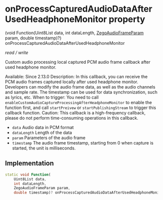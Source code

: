 


# onProcessCapturedAudioDataAfterUsedHeadphoneMonitor property







(void Function(Uint8List data, int dataLength, [ZegoAudioFrameParam](../../zego_uikit_prebuilt_live_audio_room/ZegoAudioFrameParam-class.md) param, double timestamp)?) onProcessCapturedAudioDataAfterUsedHeadphoneMonitor
  
_<span class="feature">read / write</span>_



<p>Custom audio processing local captured PCM audio frame callback after used headphone monitor.</p>
<p>Available: Since 2.13.0
Description: In this callback, you can receive the PCM audio frames captured locally after used headphone monitor. Developers can modify the audio frame data, as well as the audio channels and sample rate. The timestamp can be used for data synchronization, such as lyrics, etc.
When to trigger: You need to call <code>enableCustomAudioCaptureProcessingAfterHeadphoneMonitor</code> to enable the function first, and call <code>startPreivew</code> or <code>startPublishingStream</code> to trigger this callback function.
Caution: This callback is a high-frequency callback, please do not perform time-consuming operations in this callback.</p>
<ul>
<li><code>data</code> Audio data in PCM format</li>
<li><code>dataLength</code> Length of the data</li>
<li><code>param</code> Parameters of the audio frame</li>
<li><code>timestamp</code> The audio frame timestamp, starting from 0 when capture is started, the unit is milliseconds.</li>
</ul>



## Implementation

```dart
static void Function(
    Uint8List data,
    int dataLength,
    ZegoAudioFrameParam param,
    double timestamp)? onProcessCapturedAudioDataAfterUsedHeadphoneMonitor;
```







